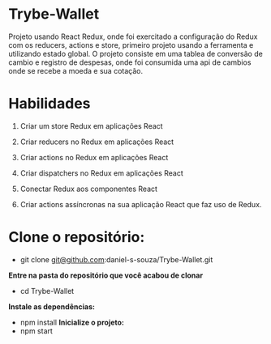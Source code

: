 # Trybe-Wallet

Projeto usando React Redux, onde foi exercitado a configuração do Redux com os reducers, actions e store, primeiro projeto usando a ferramenta e utilizando estado global.
O projeto consiste em uma tablea de conversão de cambio e registro de despesas, onde foi consumida uma api de cambios onde se recebe a moeda e sua cotação.

# Habilidades

1. Criar um store Redux em aplicações React

1. Criar reducers no Redux em aplicações React

1. Criar actions no Redux em aplicações React

1. Criar dispatchers no Redux em aplicações React

1. Conectar Redux aos componentes React

1. Criar actions assíncronas na sua aplicação React que faz uso de Redux.

# Clone o repositório:
 * git clone git@github.com:daniel-s-souza/Trybe-Wallet.git

**Entre na pasta do repositório que você acabou de clonar**
 
 * cd Trybe-Wallet

**Instale as dependências:**

 * npm install
**Inicialize o projeto:**
 * npm start 
